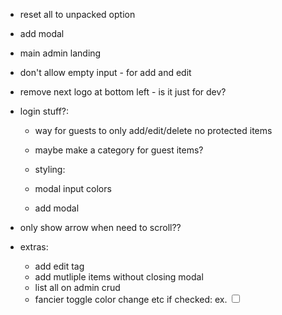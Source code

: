 - reset all to unpacked option

- add modal
- main admin landing
- don't allow empty input - for add and edit

- remove next logo at bottom left - is it just for dev?

- login stuff?:

  - way for guests to only add/edit/delete no protected items
  - maybe make a category for guest items?

  - styling:
  - modal input colors
  - add modal

- only show arrow when need to scroll??

- extras:
  - add edit tag
  - add mutliple items without closing modal
  - list all on admin crud
  - fancier toggle color change etc if checked: ex.
    <input type="checkbox" defaultChecked className="toggle border-indigo-600 bg-indigo-500 checked:bg-orange-400 checked:text-orange-800 checked:border-orange-500 " />
